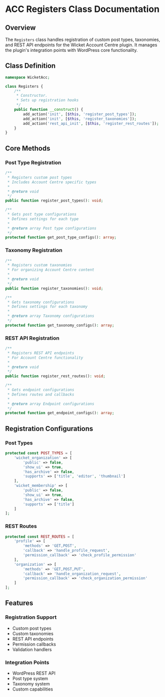 # ACC Registers Class Documentation

## Overview
The `Registers` class handles registration of custom post types, taxonomies, and REST API endpoints for the Wicket Account Centre plugin. It manages the plugin's integration points with WordPress core functionality.

## Class Definition
```php
namespace WicketAcc;

class Registers {
    /**
     * Constructor.
     * Sets up registration hooks
     */
    public function __construct() {
        add_action('init', [$this, 'register_post_types']);
        add_action('init', [$this, 'register_taxonomies']);
        add_action('rest_api_init', [$this, 'register_rest_routes']);
    }
}
```

## Core Methods

### Post Type Registration
```php
/**
 * Registers custom post types
 * Includes Account Centre specific types
 *
 * @return void
 */
public function register_post_types(): void;

/**
 * Gets post type configurations
 * Defines settings for each type
 *
 * @return array Post type configurations
 */
protected function get_post_type_configs(): array;
```

### Taxonomy Registration
```php
/**
 * Registers custom taxonomies
 * For organizing Account Centre content
 *
 * @return void
 */
public function register_taxonomies(): void;

/**
 * Gets taxonomy configurations
 * Defines settings for each taxonomy
 *
 * @return array Taxonomy configurations
 */
protected function get_taxonomy_configs(): array;
```

### REST API Registration
```php
/**
 * Registers REST API endpoints
 * For Account Centre functionality
 *
 * @return void
 */
public function register_rest_routes(): void;

/**
 * Gets endpoint configurations
 * Defines routes and callbacks
 *
 * @return array Endpoint configurations
 */
protected function get_endpoint_configs(): array;
```

## Registration Configurations

### Post Types
```php
protected const POST_TYPES = [
    'wicket_organization' => [
        'public' => false,
        'show_ui' => true,
        'has_archive' => false,
        'supports' => ['title', 'editor', 'thumbnail']
    ],
    'wicket_membership' => [
        'public' => false,
        'show_ui' => true,
        'has_archive' => false,
        'supports' => ['title']
    ]
];
```

### REST Routes
```php
protected const REST_ROUTES = [
    'profile' => [
        'methods' => 'GET,POST',
        'callback' => 'handle_profile_request',
        'permission_callback' => 'check_profile_permission'
    ],
    'organization' => [
        'methods' => 'GET,POST,PUT',
        'callback' => 'handle_organization_request',
        'permission_callback' => 'check_organization_permission'
    ]
];
```

## Features

### Registration Support
- Custom post types
- Custom taxonomies
- REST API endpoints
- Permission callbacks
- Validation handlers

### Integration Points
- WordPress REST API
- Post type system
- Taxonomy system
- Custom capabilities

